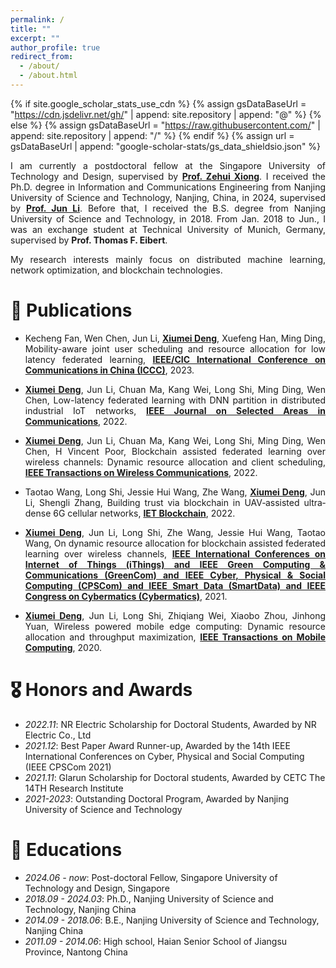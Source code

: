 ```yaml
---
permalink: /
title: ""
excerpt: ""
author_profile: true
redirect_from: 
  - /about/
  - /about.html
---
```


{% if site.google_scholar_stats_use_cdn %}
{% assign gsDataBaseUrl = "https://cdn.jsdelivr.net/gh/" | append: site.repository | append: "@" %}
{% else %}
{% assign gsDataBaseUrl = "https://raw.githubusercontent.com/" | append: site.repository | append: "/" %}
{% endif %}
{% assign url = gsDataBaseUrl | append: "google-scholar-stats/gs_data_shieldsio.json" %}

<span class='anchor' id='about-me'></span>

<p align="justify"> I am currently a postdoctoral fellow at the Singapore University of Technology and Design, supervised by <a href = "https://scholar.google.com/citations?user=n4CH4M4AAAAJ&hl=en&oi=ao"><b>Prof. Zehui Xiong</b></a>. I received the Ph.D. degree in Information and Communications Engineering from Nanjing University of Science and Technology, Nanjing, China, in 2024, supervised by <a href = "https://scholar.google.com/citations?user=pg2qGzQAAAAJ&hl=zh-CN"><b>Prof. Jun Li</b></a>. Before that, I received the B.S. degree from Nanjing University of Science and Technology, in 2018. From Jan. 2018 to Jun., I was an exchange student at Technical University of Munich, Germany, supervised by <b>Prof. Thomas F. Eibert</b>. </p>

<p align="justify"> My research interests mainly focus on distributed machine learning, network optimization, and blockchain technologies. </p>


# 📝 Publications

- <p align="justify"> Kecheng Fan, Wen Chen, Jun Li, <u><b>Xiumei Deng</b></u>, Xuefeng Han, Ming Ding, Mobility-aware joint user scheduling and resource allocation for low latency federated learning, <u><b>IEEE/CIC International Conference on Communications in China (ICCC)</b></u>, 2023. </p>
- <p align="justify"> <u><b>Xiumei Deng</b></u>, Jun Li, Chuan Ma, Kang Wei, Long Shi, Ming Ding, Wen Chen, Low-latency federated learning with DNN partition in distributed industrial IoT networks, <u><b>IEEE Journal on Selected Areas in Communications</b></u>, 2022. </p>
- <p align="justify"> <u><b>Xiumei Deng</b></u>, Jun Li, Chuan Ma, Kang Wei, Long Shi, Ming Ding, Wen Chen, H Vincent Poor, Blockchain assisted federated learning over wireless channels: Dynamic resource allocation and client scheduling, <u><b>IEEE Transactions on Wireless Communications</b></u>, 2022. </p>
- <p align="justify"> Taotao Wang, Long Shi, Jessie Hui Wang, Zhe Wang, <u><b>Xiumei Deng</b></u>, Jun Li, Shengli Zhang, Building trust via blockchain in UAV‐assisted ultra‐dense 6G cellular networks, <u><b>IET Blockchain</b></u>, 2022. </p>
- <p align="justify"> <u><b>Xiumei Deng</b></u>, Jun Li, Long Shi, Zhe Wang, Jessie Hui Wang, Taotao Wang, On dynamic resource allocation for blockchain assisted federated learning over wireless channels, <u><b>IEEE International Conferences on Internet of Things (iThings) and IEEE Green Computing & Communications (GreenCom) and IEEE Cyber, Physical & Social Computing (CPSCom) and IEEE Smart Data (SmartData) and IEEE Congress on Cybermatics (Cybermatics)</b></u>, 2021. </p>
- <p align="justify"> <u><b>Xiumei Deng</b></u>, Jun Li, Long Shi, Zhiqiang Wei, Xiaobo Zhou, Jinhong Yuan, Wireless powered mobile edge computing: Dynamic resource allocation and throughput maximization, <u><b>IEEE Transactions on Mobile Computing</b></u>, 2020. </p>


# 🎖 Honors and Awards
- *2022.11*: NR Electric Scholarship for Doctoral Students, Awarded by NR Electric Co., Ltd 
- *2021.12*: Best Paper Award Runner-up, Awarded by the 14th IEEE International Conferences on Cyber, Physical and Social Computing (IEEE CPSCom 2021)
- *2021.11*: Glarun Scholarship for Doctoral students, Awarded by CETC The 14TH Research Institute 
- *2021-2023*: Outstanding Doctoral Program, Awarded by Nanjing University of Science and Technology

# 📖 Educations
- *2024.06 - now*: Post-doctoral Fellow, Singapore University of Technology and Design, Singapore 
- *2018.09 - 2024.03*: Ph.D., Nanjing University of Science and Technology, Nanjing China
- *2014.09 - 2018.06*: B.E., Nanjing University of Science and Technology, Nanjing China
- *2011.09 - 2014.06*: High school, Haian Senior School of Jiangsu Province, Nantong China 
